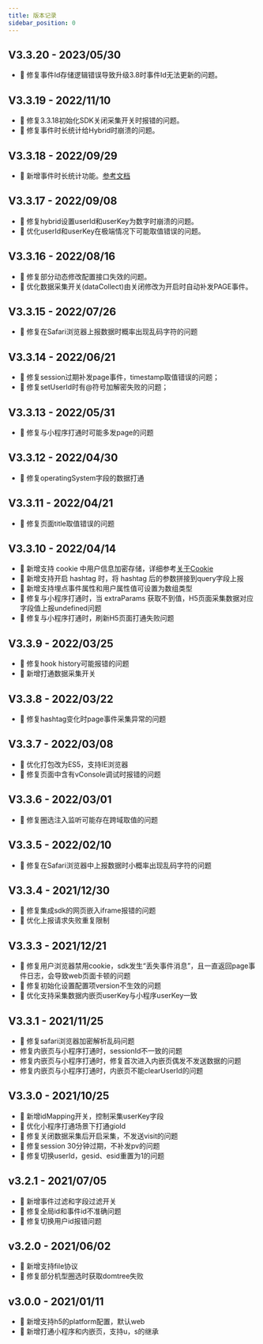 ```yaml
---
title: 版本记录
sidebar_position: 0
---
```

## V3.3.20 - 2023/05/30

* 🐞 修复事件Id存储逻辑错误导致升级3.8时事件Id无法更新的问题。

## V3.3.19 - 2022/11/10

* 🐞 修复3.3.18初始化SDK关闭采集开关时报错的问题。
* 🐞 修复事件时长统计给Hybrid时崩溃的问题。

## V3.3.18 - 2022/09/29

* 🎉 新增事件时长统计功能。[参考文档](/docs/3.x/webjs/3.3/api#事件时长统计)

## V3.3.17 - 2022/09/08

* 🐞 修复hybrid设置userId和userKey为数字时崩溃的问题。
* 🌟 优化userId和userKey在极端情况下可能取值错误的问题。

## V3.3.16 - 2022/08/16

* 🐞 修复部分动态修改配置接口失效的问题。
* 🌟 优化数据采集开关(dataCollect)由关闭修改为开启时自动补发PAGE事件。

## V3.3.15 - 2022/07/26

* 🐞 修复在Safari浏览器上报数据时概率出现乱码字符的问题

## V3.3.14 - 2022/06/21

* 🐞 修复session过期补发page事件，timestamp取值错误的问题；
* 🐞 修复setUserId时有@符号加解密失败的问题；

## V3.3.13 - 2022/05/31

* 🐞 修复与小程序打通时可能多发page的问题

## V3.3.12 - 2022/04/30

* 🐞 修复operatingSystem字段的数据打通

## V3.3.11 - 2022/04/21

* 🐞 修复页面title取值错误的问题

## V3.3.10 - 2022/04/14

* 🎉 新增支持 cookie 中用户信息加密存储，详细参考[关于Cookie](/docs/3.x/compliance/webCompliance#关于cookie)
* 🎉 新增支持开启 hashtag 时，将 hashtag 后的参数拼接到query字段上报
* 🎉 新增支持埋点事件属性和用户属性值可设置为数组类型
* 🐞 修复与小程序打通时，当 extraParams 获取不到值，H5页面采集数据对应字段值上报undefined问题
* 🐞 修复与小程序打通时，刷新H5页面打通失败问题

## V3.3.9 - 2022/03/25

* 🐞 修复hook history可能报错的问题
* 🎉 新增打通数据采集开关

## V3.3.8 - 2022/03/22

* 🐞 修复hashtag变化时page事件采集异常的问题

## V3.3.7 - 2022/03/08

* 🌟 优化打包改为ES5，支持IE浏览器
* 🐞 修复页面中含有vConsole调试时报错的问题

## V3.3.6 - 2022/03/01

* 🐞 修复圈选注入监听可能存在跨域取值的问题

## V3.3.5 - 2022/02/10

* 🐞 修复在Safari浏览器中上报数据时小概率出现乱码字符的问题

## V3.3.4 - 2021/12/30

* 🐞 修复集成sdk的网页嵌入iframe报错的问题
* 🌟 优化上报请求失败重复限制

## V3.3.3 - 2021/12/21

* 🐞 修复用户浏览器禁用cookie，sdk发生“丢失事件消息”，且一直返回page事件日志，会导致web页面卡顿的问题
* 🐞 修复初始化设置配置项version不生效的问题
* 🌟 优化支持采集数据内嵌页userKey与小程序userKey一致

## V3.3.1 - 2021/11/25

* 🐞 修复safari浏览器加密解析乱码问题
* 修复内嵌页与小程序打通时，sessionId不一致的问题
* 修复内嵌页与小程序打通时，修复首次进入内嵌页偶发不发送数据的问题
* 修复内嵌页与小程序打通时，内嵌页不能clearUserId的问题

## V3.3.0 - 2021/10/25

* 🎉 新增idMapping开关，控制采集userKey字段
* 🌟 优化小程序打通场景下打通gioId
* 🐞 修复关闭数据采集后开启采集，不发送visit的问题
* 🐞 修复session 30分钟过期，不补发pv的问题
* 🐞 修复切换userId，gesid、esid重置为1的问题

## v3.2.1 - 2021/07/05

* 🎉 新增事件过滤和字段过滤开关
* 🐞 修复全局id和事件id不准确问题
* 🐞 修复切换用户id报错问题

## v3.2.0 - 2021/06/02

* 🎉 新增支持file协议
* 🐞 修复部分机型圈选时获取domtree失败

## v3.0.0 - 2021/01/11

* 🎉 新增支持h5的platform配置，默认web
* 🎉 新增打通小程序和内嵌页，支持u，s的继承
